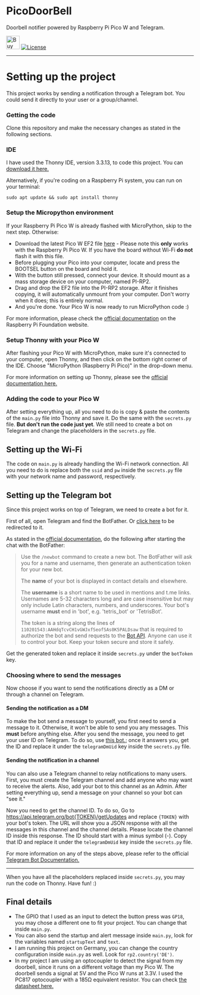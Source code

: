 # PicoDoorBell

Doorbell notifier powered by Raspberry Pi Pico W and Telegram.

<a href='https://ko-fi.com/A623L7G' target='_blank'><img height='36' style='border:0px;height:36px;' src='https://az743702.vo.msecnd.net/cdn/kofi1.png?v=f' border='0' alt='Buy Me a Coffee at ko-fi.com' /></a> 
[![License](https://img.shields.io/badge/license-Apache%202.0-blue.svg)](https://raw.githubusercontent.com/Mauker1/PicoDoorBell/main/LICENSE)

---

# Setting up the project

This project works by sending a notification through a Telegram bot. You could send it directly to your user or a group/channel.

### Getting the code

Clone this repository and make the necessary changes as stated in the following sections.

### IDE

I have used the Thonny IDE, version 3.3.13, to code this project. You can [download it here.](https://thonny.org/)

Alternatively, if you're coding on a Raspberry Pi system, you can run on your terminal:

```
sudo apt update && sudo apt install thonny
```

### Setup the Micropython environment

If your Raspberry Pi Pico W is already flashed with MicroPython, skip to the next step. Otherwise:

- Download the latest Pico W EF2 file [here](https://micropython.org/download/rp2-pico-w/rp2-pico-w-latest.uf2) - Please note this **only** works with the Raspberry Pi Pico W. If you have the board without Wi-Fi **do not** flash it with this file.
- Before plugging your Pico into your computer, locate and press the BOOTSEL button on the board and hold it.
- With the button still pressed, connect your device. It should mount as a mass storage device on your computer, named PI-RP2.
- Drag and drop the EF2 file into the PI-RP2 storage. After it finishes copying, it will automatically unmount from your computer. Don't worry when it does; this is entirely normal.
- And you're done. Your Pico W is now ready to run MicroPython code :)

For more information, please check the [official documentation](https://www.raspberrypi.com/documentation/microcontrollers/micropython.html) on the Raspberry Pi Foundation website.

### Setup Thonny with your Pico W

After flashing your Pico W with MicroPython, make sure it's connected to your computer, open Thonny, and then click on the bottom right corner of the IDE. Choose "MicroPython (Raspberry Pi Pico)" in the drop-down menu.

For more information on setting up Thonny, please see the [official documentation here.](https://datasheets.raspberrypi.com/pico/raspberry-pi-pico-python-sdk.pdf)

### Adding the code to your Pico W

After setting everything up, all you need to do is copy & paste the contents of the `main.py` file into Thonny and save it. Do the same with the `secrets.py` file. **But don't run the code just yet**. We still need to create a bot on Telegram and change the placeholders in the `secrets.py` file.

## Setting up the Wi-Fi

The code on `main.py` is already handling the Wi-Fi network connection. All you need to do is replace both the `ssid` and `pw` inside the `secrets.py` file with your network name and password, respectively.

## Setting up the Telegram bot

Since this project works on top of Telegram, we need to create a bot for it.

First of all, open Telegram and find the BotFather. Or [click here](https://t.me/botfather) to be redirected to it.

As stated in the [official documentation](https://core.telegram.org/bots#6-botfather), do the following after starting the chat with the BotFather:

> Use the `/newbot` command to create a new bot. The BotFather will ask you for a name and username, then generate an authentication token for your new bot.
> 
> The **name** of your bot is displayed in contact details and elsewhere.
>
> The **username** is a short name to be used in mentions and t.me links. Usernames are 5-32 characters long and are case insensitive but may only include Latin characters, numbers, and underscores. Your bot's username **must** end in 'bot', e.g. 'tetris_bot' or 'TetrisBot'.
>
> The token is a string along the lines of `110201543:AAHdqTcvCH1vGWJxfSeofSAs0K5PALDsaw` that is required to authorize the bot and send requests to the [Bot API](https://core.telegram.org/bots/api). Anyone can use it to control your bot. Keep your token secure and store it safely.

Get the generated token and replace it inside `secrets.py` under the `botToken` key.

### Choosing where to send the messages

Now choose if you want to send the notifications directly as a DM or through a channel on Telegram.

#### Sending the notification as a DM

To make the bot send a message to yourself, you first need to send a message to it. Otherwise, it won't be able to send you any messages. This **must**  before anything else. After you send the message, you need to get your user ID on Telegram. To do so, use [this bot.](https://t.me/userinfobot); once it answers you, get the ID and replace it under the `telegramDmUid` key inside the `secrets.py` file.

#### Sending the notification in a channel

You can also use a Telegram channel to relay notifications to many users. First, you must create the Telegram channel and add anyone who may want to receive the alerts. Also, add your bot to this channel as an Admin. After setting everything up, send a message on your channel so your bot can "see it."

Now you need to get the channel ID. To do so, Go to https://api.telegram.org/bot{TOKEN}/getUpdates and replace `{TOKEN}` with your bot's token. The URL will show you a JSON response with all the messages in this channel and the channel details. Please locate the channel ID inside this response. The ID should start with a minus symbol (-). Copy that ID and replace it under the `telegramDmUid` key inside the `secrets.py` file.

For more information on any of the steps above, please refer to the official [Telegram Bot Documentation.](https://core.telegram.org/bots)

---

When you have all the placeholders replaced inside `secrets.py`, you may run the code on Thonny. Have fun! :)

## Final details 

- The GPIO that I used as an input to detect the button press was `GP18`, you may chose a different one to fit your project. You can change that inside `main.py`.
- You can also send the startup and alert message inside `main.py`, look for the variables named `startupText` and `text`.
- I am running this project on Germany, you can change the country configuration inside `main.py` as well. Look for `rp2.country('DE')`.
- In my project I am using an optocoupler to detect the signal from my doorbell, since it runs on a different voltage than my Pico W. The doorbell sends a signal at 5V and the Pico W runs at 3.3V. I used the PC817 optocoupler with a 185Ω equivalent resistor. You can check [the datasheet here.](https://www.farnell.com/datasheets/73758.pdf)
